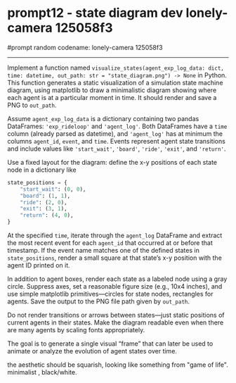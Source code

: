 # prompt12 - state diagram dev lonely-camera 125058f3

#prompt
random codename: lonely-camera 125058f3

***


Implement a function named `visualize_states(agent_exp_log_data: dict, time: datetime, out_path: str = "state_diagram.png") -> None` in Python. This function generates a static visualization of a simulation state machine diagram, using matplotlib to draw a minimalistic diagram showing where each agent is at a particular moment in time. It should render and save a PNG to `out_path`.

Assume `agent_exp_log_data` is a dictionary containing two pandas DataFrames: `'exp_rideloop'` and `'agent_log'`. Both DataFrames have a `time` column (already parsed as datetime), and `'agent_log'` has at minimum the columns `agent_id`, `event`, and `time`. Events represent agent state transitions and include values like `'start_wait'`, `'board'`, `'ride'`, `'exit'`, and `'return'`.

Use a fixed layout for the diagram: define the x-y positions of each state node in a dictionary like

```python
state_positions = {
    "start_wait": (0, 0),
    "board": (1, 1),
    "ride": (2, 0),
    "exit": (3, 1),
    "return": (4, 0),
}
```

At the specified `time`, iterate through the `agent_log` DataFrame and extract the most recent event for each `agent_id` that occurred at or before that timestamp. If the event name matches one of the defined states in `state_positions`, render a small square at that state’s x-y position with the agent ID printed on it.

In addition to agent boxes, render each state as a labeled node using a gray circle. Suppress axes, set a reasonable figure size (e.g., 10x4 inches), and use simple matplotlib primitives—circles for state nodes, rectangles for agents. Save the output to the PNG file path given by `out_path`.

Do not render transitions or arrows between states—just static positions of current agents in their states. Make the diagram readable even when there are many agents by scaling fonts appropriately.

The goal is to generate a single visual “frame” that can later be used to animate or analyze the evolution of agent states over time.

the aesthetic should be squarish, looking like something from "game of life". minimalist , black/white. 

